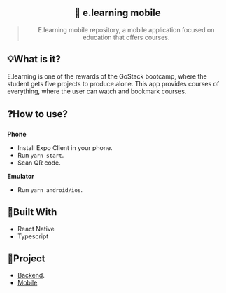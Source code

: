 <h2 align="center">📖 e.learning mobile</h2>
<blockquote align="center">E.learning mobile repository, a mobile application focused on education that offers courses.</blockquote>

## 💡What is it?
E.learning is one of the rewards of the GoStack bootcamp, where the student gets five projects to produce alone. This app provides courses of everything, where the user can watch and bookmark courses.

## ❓How to use?
<strong>Phone</strong>
  - Install Expo Client in your phone.
  - Run `yarn start`.
  - Scan QR code.

<strong>Emulator</strong>
  - Run `yarn android/ios`.

## 🚧Built With
- React Native
- Typescript

## 📂Project
- [Backend](https://github.com/allyfx/e.learning-backend).
- [Mobile](https://github.com/allyfx/e.learning-mobile).
